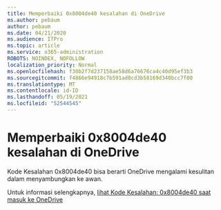 ```yaml
---
title: Memperbaiki 0x8004de40 kesalahan di OneDrive
ms.author: pebaum
author: pebaum
ms.date: 04/21/2020
ms.audience: ITPro
ms.topic: article
ms.service: o365-administration
ROBOTS: NOINDEX, NOFOLLOW
localization_priority: Normal
ms.openlocfilehash: f30b2f7d237158ae58d6a76676ca4c40d95ef3b3
ms.sourcegitcommit: f4866e94918c7b591ad0cd3b58169d340bcc7f00
ms.translationtype: MT
ms.contentlocale: id-ID
ms.lasthandoff: 05/19/2021
ms.locfileid: "52544545"
---
```

# <a name="fix-0x8004de40-error-in-onedrive"></a>Memperbaiki 0x8004de40 kesalahan di OneDrive

Kode Kesalahan 0x8004de40 bisa berarti OneDrive mengalami kesulitan dalam menyambungkan ke awan. 

Untuk informasi selengkapnya, [lihat Kode Kesalahan: 0x8004de40 saat masuk ke OneDrive](/sharepoint/troubleshoot/administration/error-0x8004de40-in-onedrive)